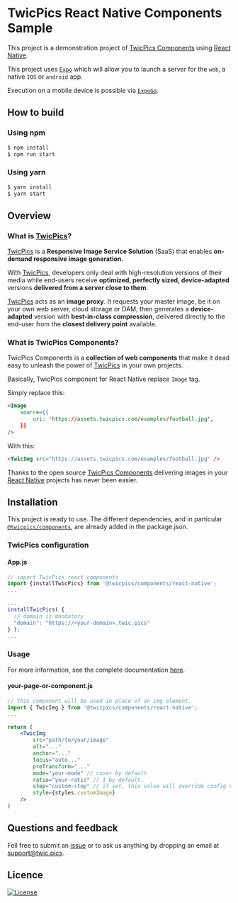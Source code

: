 # TwicPics React Native Components Sample

This project is a demonstration project of [TwicPics Components](https://www.twicpics.com/docs/components/next?utm_source=github&utm_medium=organic&utm_campaign=components) using [React Native](https://reactnative.dev/).

This project uses [`Expo`](https://expo.dev/) which will allow you to launch a server for the `web`, a native `IOS` or `android` app.

Execution on a mobile device is possible via [`ExpoGo`](https://expo.dev/client).

## How to build

### Using npm

```bash
$ npm install
$ npm run start

```

### Using yarn

```bash
$ yarn install
$ yarn start
```

## Overview

### What is [TwicPics](https://www.twicpics.com/?utm_source=github&utm_medium=organic&utm_campaign=components)?

[TwicPics](https://www.twicpics.com/?utm_source=github&utm_medium=organic&utm_campaign=components) is a **Responsive Image Service Solution** (SaaS) that enables **on-demand responsive image generation**.

With [TwicPics](https://www.twicpics.com/?utm_source=github&utm_medium=organic&utm_campaign=components), developers only deal with high-resolution versions of their media while end-users receive **optimized, perfectly sized, device-adapted** versions **delivered from a server close to them**.

[TwicPics](https://www.twicpics.com/?utm_source=github&utm_medium=organic&utm_campaign=components) acts as an **image proxy**. It requests your master image, be it on your own web server, cloud storage or DAM, then generates a **device-adapted** version with **best-in-class compression**, delivered directly to the end-user from the **closest delivery point** available.

### What is TwicPics Components?

TwicPics Components is a **collection of web components** that make it dead easy to unleash the power of [TwicPics](https://www.twicpics.com/?utm_source=github&utm_medium=organic&utm_campaign=components) in your own projects.

Basically, TwicPics component for React Native replace `Image` tag.

Simply replace this:

```html
<Image
    source={{
        uri: 'https://assets.twicpics.com/examples/football.jpg',
    }}
/>
```

With this:

```html
<TwicImg src="https://assets.twicpics.com/examples/football.jpg" />
```

Thanks to the open source [TwicPics Components](https://www.twicpics.com/docs/components/react-native) delivering images in your [React Native](https://reactnative.dev/) projects has never been easier.

## Installation

This project is ready to use. The different dependencies, and in particular [`@twicpics/components`](https://www.twicpics.com/docs/components/react-native), are already added in the package.json.

### TwicPics configuration

#### App.js

```jsx
// import TwicPics react components
import {installTwicPics} from '@twicpics/components/react-native';
...

...
installTwicPics( {
  // domain is mandatory
  "domain": "https://<your-domain>.twic.pics"
} );
...
```

### Usage

For more information, see the complete documentation [here](https://github.com/TwicPics/components/blob/main/documentation/react-native.md).

#### your-page-or-component.js

```jsx
// this component will be used in place of an img element.
import { TwicImg } from '@twicpics/components/react-native';
...

return (
    <TwicImg
        src="path/to/your/image"
        alt="..."
        anchor="..."
        focus="auto..."
        preTransform="..."
        mode="your-mode" // cover by default
        ratio="your-ratio" // 1 by default.
        step="custom-step" // if set, this value will override config value
        style={styles.customImage}
    />
)
```

## Questions and feedback

Fell free to submit an [issue](https://github.com/TwicPics/components/issues) or to ask us anything by dropping an email at [support@twic.pics](mailto:support@twic.pics).

## Licence

[![License][license-image]][license-url]

[license-image]: https://img.shields.io/npm/l/@twicpics/components.svg?style=flat-square
[license-url]: https://raw.githubusercontent.com/twicpics/components/master/LICENSE
